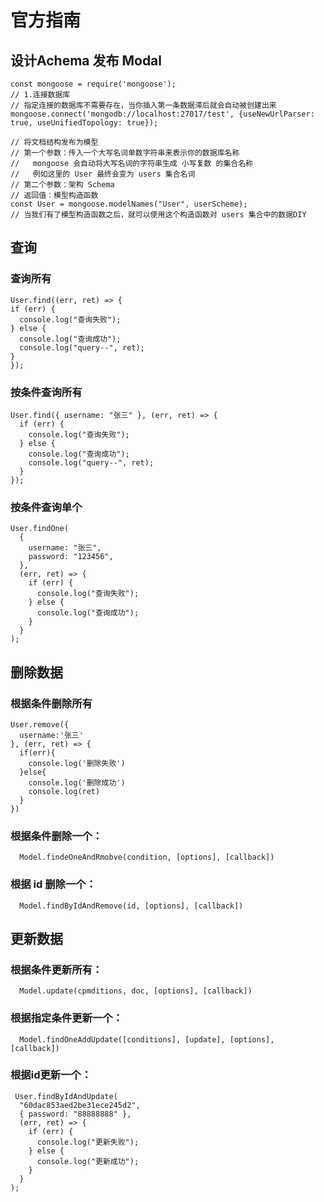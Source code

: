 <!--
 * @Description  : 
 * @Author       : pacino
 * @Date         : 2021-06-29 14:59:29
 * @LastEditTime : 2021-06-29 17:14:57
 * @LastEditors  : pacino
-->
# 官方指南
  ## 设计Achema 发布 Modal
  ```
  const mongoose = require('mongoose');
  // 1.连接数据库
  // 指定连接的数据库不需要存在，当你插入第一条数据滞后就会自动被创建出来
  mongoose.connect('mongodb://localhost:27017/test', {useNewUrlParser: true, useUnifiedTopology: true});

  // 将文档结构发布为模型
  // 第一个参数：传入一个大写名词单数字符串来表示你的数据库名称
  //   mongoose 会自动将大写名词的字符串生成 小写复数 的集合名称
  //   例如这里的 User 最终会变为 users 集合名词
  // 第二个参数：架构 Schema
  // 返回值：模型构造函数
  const User = mongoose.modelNames("User", userScheme);
  // 当我们有了模型构造函数之后，就可以使用这个构造函数对 users 集合中的数据DIY
  ```
  ## 查询
  ### 查询所有
  ```
  User.find((err, ret) => {
  if (err) {
    console.log("查询失败");
  } else {
    console.log("查询成功");
    console.log("query--", ret);
  }
});
```
### 按条件查询所有
```
User.find({ username: "张三" }, (err, ret) => {
  if (err) {
    console.log("查询失败");
  } else {
    console.log("查询成功");
    console.log("query--", ret);
  }
});
```
### 按条件查询单个
```
User.findOne(
  {
    username: "张三",
    password: "123456",
  },
  (err, ret) => {
    if (err) {
      console.log("查询失败");
    } else {
      console.log("查询成功");
    }
  }
);
```
## 删除数据
### 根据条件删除所有
```
User.remove({
  username:'张三'
}, (err, ret) => {
  if(err){
    console.log('删除失败')
  }else{
    console.log('删除成功')
    console.log(ret)
  }
})
```
### 根据条件删除一个：

```
  Model.findeOneAndRmobve(condition, [options], [callback])
```
### 根据 id 删除一个：
  ```
    Model.findByIdAndRemove(id, [options], [callback])
  ```
## 更新数据
### 根据条件更新所有：
```
  Model.update(cpmditions, doc, [options], [callback])
```
### 根据指定条件更新一个：
```
  Model.findOneAddUpdate([conditions], [update], [options], [callback])
```
### 根据id更新一个：
```
 User.findByIdAndUpdate(
  "60dac853aed2be31ece245d2",
  { password: "88888888" },
  (err, ret) => {
    if (err) {
      console.log("更新失败");
    } else {
      console.log("更新成功");
    }
  }
);
```